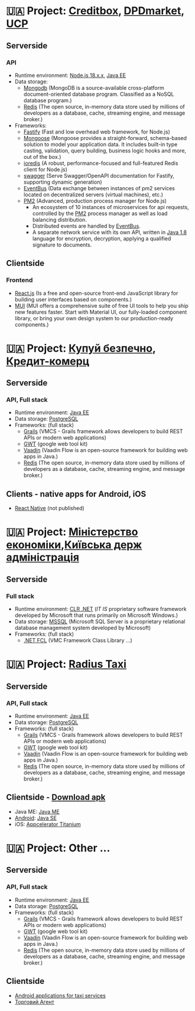 # 🇺🇦 Project: [Creditbox](https://creditbox.in.ua/), [DPDmarket](https://dpdmarket.com/), [UCP](https://ucp.rrs.pp.ua/)
## Serverside
### API
* Runtime environment:
  [Node.js 18.x.x](https://nodejs.org/uk),
  [Java EE](https://www.java.com)
* Data storage:
  - [Mongodb](https://www.mongodb.com/) (MongoDB is a source-available cross-platform document-oriented database
    program. Classified as a NoSQL database program.)
  - [Redis](https://redis.io/) (The open source, in-memory data store used by millions of developers as a database,
    cache, streaming engine, and message broker.)
* Frameworks:
  - [Fastify](https://fastify.dev/) (Fast and low overhead web framework, for Node.js)
  - [Mongoose](https://mongoosejs.com/) (Mongoose provides a straight-forward, schema-based solution to model your
    application data. It includes built-in type casting, validation, query building, business logic hooks and more, out
    of the box.)
  - [ioredis](https://www.npmjs.com/package/ioredis) (A robust, performance-focused and full-featured Redis client for
    Node.js)
  - [swagger](https://swagger.io/) (Serve Swagger/OpenAPI documentation for Fastify, supporting dynamic generation)
  - [EventBus](https://www.npmjs.com/package/node-pm2-events) (Data exchange between instances of pm2 services located
    on decentralized servers (virtual machines), etc.)
  - [PM2](https://pm2.keymetrics.io/) (Advanced, production process manager for Node.js)
    * An ecosystem of 10 instances of microservices for api requests, controlled by the [PM2](https://pm2.keymetrics.io/) process manager as well as
      load balancing distribution.
    * Distributed events are handled by [EventBus](https://www.npmjs.com/package/node-pm2-events).
    * A separate network service with its own API, written in [Java 1.8](https://www.java.com) language for encryption, decryption, applying a
      qualified signature to documents.

## Clientside
### Frontend

* [React.js](https://react.dev/) (Is a free and open-source front-end JavaScript library for building user interfaces
  based on components.)
* [MUI](https://mui.com/) (MUI offers a comprehensive suite of free UI tools to help you ship new features faster. Start
  with Material UI, our fully-loaded component library, or bring your own design system to our production-ready
  components.)


# 🇺🇦 Project: [Купуй безпечно](https://www.me.gov.ua/Documents/Detail?lang=uk-UA&isSpecial=True&id=34dfc92d-b2eb-4750-929a-a2c221862683&title=MobilniiDodatokkupuiBezpechne), [Кредит-комерц](https://www.facebook.com/mgroshi/)
## Serverside
### API, Full stack
* Runtime environment: [Java EE](https://www.java.com)
* Data storage: [PostgreSQL](https://www.postgresql.org/)
* Frameworks: (full stack)
  * [Grails](https://grails.org/) (VMCS - Grails framework allows developers to build REST APIs or modern web applications)
  * [GWT](https://www.gwtproject.org/) (google web tool kit)
  * [Vaadin](https://vaadin.com/) (Vaadin Flow is an open-source framework for building web apps in Java.)
  * [Redis](https://redis.io/) (The open source, in-memory data store used by millions of developers as a database,
    cache, streaming engine, and message broker.)

## Clients - native apps for Android, iOS

* [React Native](https://reactnative.dev/) (not published)


# 🇺🇦 Project: [Міністерство економіки](https://me.gov.ua),[Київська держ адміністрація](https://kyivcity.gov.ua/)
## Serverside
### Full stack
* Runtime environment: [CLR .NET](https://en.wikipedia.org/wiki/.NET_Framework) (*IT IS* proprietary software framework developed by Microsoft that runs primarily on Microsoft Windows.)
* Data storage: [MSSQL](https://en.wikipedia.org/wiki/Microsoft_SQL_Server) (Microsoft SQL Server is a proprietary relational database management system developed by Microsoft)
* Frameworks: (full stack)
  * [.NET FCL](https://en.wikipedia.org/wiki/Framework_Class_Library) (VMC Framework Class Library ...)


# 🇺🇦 Project: [Radius Taxi](https://m.facebook.com/people/Radius-Taxi/100012146658852/)
## Serverside
### API, Full stack
* Runtime environment: [Java EE](https://www.java.com)
* Data storage: [PostgreSQL](https://www.postgresql.org/)
* Frameworks: (full stack)
  * [Grails](https://grails.org/) (VMCS - Grails framework allows developers to build REST APIs or modern web applications)
  * [GWT](https://www.gwtproject.org/) (google web tool kit)
  * [Vaadin](https://vaadin.com/) (Vaadin Flow is an open-source framework for building web apps in Java.)
  * [Redis](https://redis.io/) (The open source, in-memory data store used by millions of developers as a database,
    cache, streaming engine, and message broker.)

## Clientside - [Download apk](https://apkpure.com/%D1%80%D0%B0%D0%B4%D0%B8%D1%83%D1%81-%D1%82%D0%B0%D0%BA%D1%81%D0%B8/com.radiustaxi.client)
* Java ME: [Java ME](https://www.oracle.com/java/technologies/javameoverview.html)
* [Android](https://apkpure.com/%D1%80%D0%B0%D0%B4%D0%B8%D1%83%D1%81-%D1%82%D0%B0%D0%BA%D1%81%D0%B8/com.radiustaxi.client): [Java SE](https://developer.android.com/codelabs/build-your-first-android-app#0)
* iOS: [Appcelerator Titanium](https://titaniumsdk.com/guide/Titanium_SDK/Titanium_SDK_Getting_Started/Titanium_Platform_Overview.html)


# 🇺🇦 Project: Other ...
## Serverside
### API, Full stack
* Runtime environment: [Java EE](https://www.java.com)
* Data storage: [PostgreSQL](https://www.postgresql.org/)
* Frameworks: (full stack)
  * [Grails](https://grails.org/) (VMCS - Grails framework allows developers to build REST APIs or modern web applications)
  * [GWT](https://www.gwtproject.org/) (google web tool kit)
  * [Vaadin](https://vaadin.com/) (Vaadin Flow is an open-source framework for building web apps in Java.)
  * [Redis](https://redis.io/) (The open source, in-memory data store used by millions of developers as a database,
    cache, streaming engine, and message broker.)

## Clientside
* [Android applications for taxi services](https://apkcombo.com/developer/%D0%A0%D0%BE%D0%B7%D0%B1%D0%B8%D1%86%D0%BA%D0%B8%D0%B9%20%D0%A0%D1%83%D1%81%D0%BB%D0%B0%D0%BD/)
* [Торговий Агент](https://apkpure.com/%D1%82%D0%BE%D1%80%D0%B3%D0%BE%D0%B2%D1%8B%D0%B9-%D0%B0%D0%B3%D0%B5%D0%BD%D1%82/ua.pp.rrs.tradeagent)

